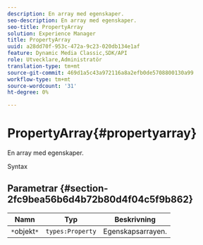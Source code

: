 ```yaml
---
description: En array med egenskaper.
seo-description: En array med egenskaper.
seo-title: PropertyArray
solution: Experience Manager
title: PropertyArray
uuid: a28dd70f-953c-472a-9c23-020db134e1af
feature: Dynamic Media Classic,SDK/API
role: Utvecklare,Administratör
translation-type: tm+mt
source-git-commit: 469d1a5c43a972116a8a2efb0de5708800130a99
workflow-type: tm+mt
source-wordcount: '31'
ht-degree: 0%

---
```



# PropertyArray{#propertyarray}

En array med egenskaper.

Syntax

## Parametrar {#section-2fc9bea56b6d4b72b80d4f04c5f9b862}

| Namn | Typ | Beskrivning |
|---|---|---|
| `*`objekt`*` | `types:Property` | Egenskapsarrayen. |

